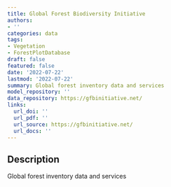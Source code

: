 ```yaml
---
title: Global Forest Biodiversity Initiative
authors:
- ''
categories: data
tags:
- Vegetation
- ForestPlotDatabase
draft: false
featured: false
date: '2022-07-22'
lastmod: '2022-07-22'
summary: Global forest inventory data and services
model_repository: ''
data_repository: https://gfbinitiative.net/
links:
  url_doi: ''
  url_pdf: ''
  url_source: https://gfbinitiative.net/
  url_docs: ''
---
```


## Description

Global forest inventory data and services

